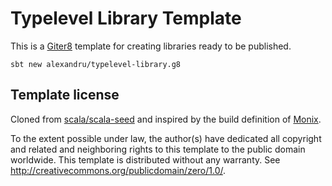 # Typelevel Library Template

This is a [Giter8][g8] template for creating libraries ready to be published.

```
sbt new alexandru/typelevel-library.g8
```

Template license
----------------

Cloned from [scala/scala-seed][source] and inspired by the build definition
of [Monix][monix].

To the extent possible under law, the author(s) have dedicated all
copyright and related and neighboring rights to this template to the
public domain worldwide.  This template is distributed without any
warranty. See <http://creativecommons.org/publicdomain/zero/1.0/>.

[g8]: http://www.foundweekends.org/giter8/
[monix]: https://monix.io
[source]: https://github.com/scala/scala-seed.g8
